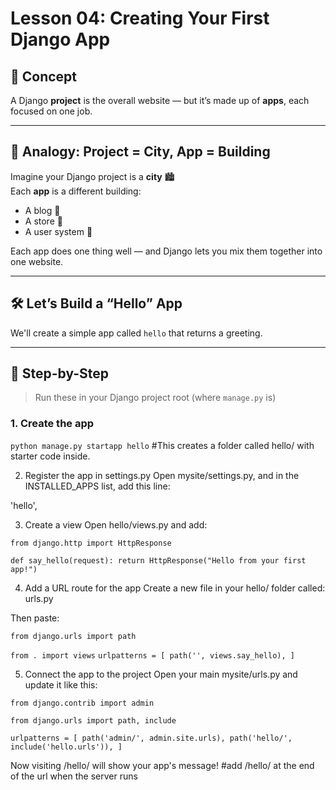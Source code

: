 # Lesson 04: Creating Your First Django App

## 🚀 Concept

A Django **project** is the overall website — but it’s made up of **apps**, each focused on one job.

---

## 🧱 Analogy: Project = City, App = Building

Imagine your Django project is a **city** 🏙️  
Each **app** is a different building:
- A blog 📝
- A store 🛒
- A user system 👤

Each app does one thing well — and Django lets you mix them together into one website.

---

## 🛠️ Let’s Build a “Hello” App

We'll create a simple app called `hello` that returns a greeting.

---

## 📄 Step-by-Step

> Run these in your Django project root (where `manage.py` is)

### 1. Create the app


`python manage.py startapp hello`   #This creates a folder called hello/ with starter code inside.

2. Register the app in settings.py
Open mysite/settings.py, and in the INSTALLED_APPS list, add this line:

'hello',

3. Create a view
Open hello/views.py and add:

`from django.http import HttpResponse`


  `def say_hello(request):
    return HttpResponse("Hello from your first app!")`

4. Add a URL route for the app
Create a new file in your hello/ folder called:
urls.py

Then paste:

`from django.urls import path`


`from . import views`
 `urlpatterns = [
    path('', views.say_hello),
]`

5. Connect the app to the project
Open your main mysite/urls.py and update it like this:

`from django.contrib import admin`


`from django.urls import path, include`


 `urlpatterns = [
    path('admin/', admin.site.urls),
    path('hello/', include('hello.urls')),
]`

Now visiting /hello/ will show your app's message!  #add /hello/ at the end of the url when the server runs






